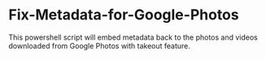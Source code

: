 # Fix-Metadata-for-Google-Photos
This powershell script will embed metadata back to the photos and videos downloaded from Google Photos with takeout feature.
